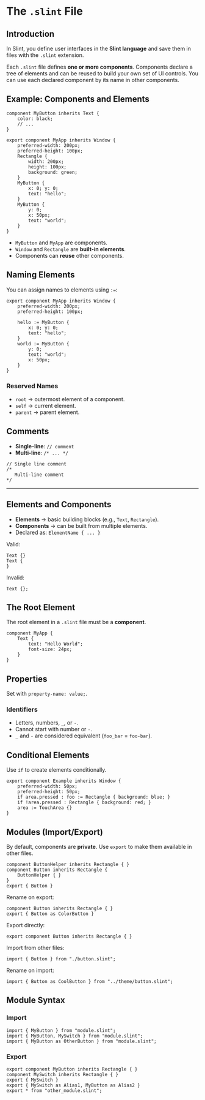 # The `.slint` File

## Introduction
In Slint, you define user interfaces in the **Slint language** and save them in files with the `.slint` extension.

Each `.slint` file defines **one or more components**. Components declare a tree of elements and can be reused to build your own set of UI controls. You can use each declared component by its name in other components.


## Example: Components and Elements
```slint
component MyButton inherits Text {
    color: black;
    // ...
}

export component MyApp inherits Window {
    preferred-width: 200px;
    preferred-height: 100px;
    Rectangle {
        width: 200px;
        height: 100px;
        background: green;
    }
    MyButton {
        x: 0; y: 0;
        text: "hello";
    }
    MyButton {
        y: 0;
        x: 50px;
        text: "world";
    }
}
```

- `MyButton` and `MyApp` are components.  
- `Window` and `Rectangle` are **built-in elements**.  
- Components can **reuse** other components.


## Naming Elements
You can assign names to elements using `:=`:

```slint
export component MyApp inherits Window {
    preferred-width: 200px;
    preferred-height: 100px;

    hello := MyButton {
        x: 0; y: 0;
        text: "hello";
    }
    world := MyButton {
        y: 0;
        text: "world";
        x: 50px;
    }
}
```

### Reserved Names
- `root` → outermost element of a component.  
- `self` → current element.  
- `parent` → parent element.


## Comments
- **Single-line**: `// comment`
- **Multi-line**: `/* ... */`

```slint
// Single line comment
/*
   Multi-line comment
*/
```

---

## Elements and Components
- **Elements** → basic building blocks (e.g., `Text`, `Rectangle`).  
- **Components** → can be built from multiple elements.  
- Declared as: `ElementName { ... }`

Valid:
```slint
Text {}
Text {
}
```

Invalid:
```slint
Text {};
```


## The Root Element
The root element in a `.slint` file must be a **component**.

```slint
component MyApp {
    Text {
        text: "Hello World";
        font-size: 24px;
    }
}
```

## Properties
Set with `property-name: value;`.

### Identifiers
- Letters, numbers, `_`, or `-`.
- Cannot start with number or `-`.
- `_` and `-` are considered equivalent (`foo_bar` = `foo-bar`).


## Conditional Elements
Use `if` to create elements conditionally.

```slint
export component Example inherits Window {
    preferred-width: 50px;
    preferred-height: 50px;
    if area.pressed : foo := Rectangle { background: blue; }
    if !area.pressed : Rectangle { background: red; }
    area := TouchArea {}
}
```

## Modules (Import/Export)
By default, components are **private**. Use `export` to make them available in other files.

```slint
component ButtonHelper inherits Rectangle { }
component Button inherits Rectangle {
    ButtonHelper { }
}
export { Button }
```

Rename on export:
```slint
component Button inherits Rectangle { }
export { Button as ColorButton }
```

Export directly:
```slint
export component Button inherits Rectangle { }
```

Import from other files:
```slint
import { Button } from "./button.slint";
```

Rename on import:
```slint
import { Button as CoolButton } from "../theme/button.slint";
```

## Module Syntax
### Import
```slint
import { MyButton } from "module.slint";
import { MyButton, MySwitch } from "module.slint";
import { MyButton as OtherButton } from "module.slint";
```

### Export
```slint
export component MyButton inherits Rectangle { }
component MySwitch inherits Rectangle { }
export { MySwitch }
export { MySwitch as Alias1, MyButton as Alias2 }
export * from "other_module.slint";
```
